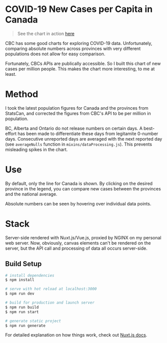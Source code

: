 # COVID-19 New Cases per Capita in Canada

> See the chart in action [here](https://jeremypoole.ca/covid)

CBC has some good charts for exploring COVID-19 data. Unfortunately, comparing absolute numbers across provinces with very different populations does not allow for easy comparison.

Fortunately, CBCs APIs are publically accessible. So I built this chart of new cases per million people. This makes the chart more interesting, to me at least.

# Method

I took the latest population figures for Canada and the provinces from StatsCan, and corrected the figures from CBC's API to be per million in population.

BC, Alberta and Ontario do not release numbers on certain days. A best-effort has been made to differentiate these days from legitamite 0-number days. Consecutive unreported days are averaged with the next reported day (see `averageNulls` function in `mixins/dataProcessing.js`). This prevents misleading spikes in the chart.

# Use

By default, only the line for Canada is shown. By clicking on the desired province in the legend, you can compare new cases between the provinces and the national average.

Absolute numbers can be seen by hovering over individual data points.

# Stack

Server-side rendered with Nuxt.js/Vue.js, proxied by NGINX on my personal web server. Now, obviously, canvas elements can't be rendered on the server, but the API call and processing of data all occurs server-side.

## Build Setup

```bash
# install dependencies
$ npm install

# serve with hot reload at localhost:3000
$ npm run dev

# build for production and launch server
$ npm run build
$ npm run start

# generate static project
$ npm run generate
```

For detailed explanation on how things work, check out [Nuxt.js docs](https://nuxtjs.org).
